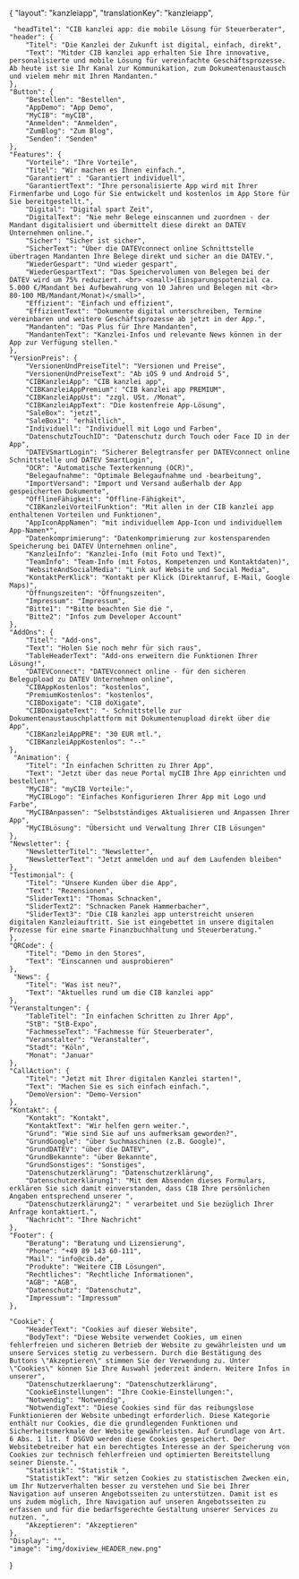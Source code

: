 {
    "layout": "kanzleiapp",
	"translationKey": "kanzleiapp",

     "headTitel": "CIB kanzlei app: die mobile Lösung für Steuerberater", 
    "header": {
        "Titel": "Die Kanzlei der Zukunft ist digital, einfach, direkt",
        "Text": "Mitder CIB kanzlei app erhalten Sie Ihre innovative, personalisierte und mobile Lösung für vereinfachte Geschäftsprozesse. Ab heute ist sie Ihr Kanal zur Kommunikation, zum Dokumentenaustausch und vielem mehr mit Ihren Mandanten."
    },
    "Button": {
        "Bestellen": "Bestellen",
        "AppDemo": "App Demo",
        "MyCIB": "myCIB",
        "Anmelden": "Anmelden",
        "ZumBlog": "Zum Blog",
        "Senden": "Senden"
    },
    "Features": {
        "Vorteile": "Ihre Vorteile",
        "Titel": "Wir machen es Ihnen einfach.",
        "Garantiert" : "Garantiert individuell",
        "GarantiertText": "Ihre personalisierte App wird mit Ihrer Firmenfarbe und Logo für Sie entwickelt und kostenlos im App Store für Sie bereitgestellt.",
        "Digital": "Digital spart Zeit",
        "DigitalText": "Nie mehr Belege einscannen und zuordnen - der Mandant digitalisiert und übermittelt diese direkt an DATEV Unternehmen online.",
        "Sicher": "Sicher ist sicher",
        "SicherText": "Über die DATEVconnect online Schnittstelle übertragen Mandanten Ihre Belege direkt und sicher an die DATEV.",
        "WiederGespart": "Und wieder gespart",
        "WiederGespartText": "Das Speichervolumen von Belegen bei der DATEV wird um 75% reduziert. <br> <small>(Einsparungspotenzial ca. 5.000 €/Mandant bei Aufbewahrung von 10 Jahren und Belegen mit <br> 80-100 MB/Mandant/Monat)</small>",
        "Effizient": "Einfach und effizient",
        "EffizientText": "Dokumente digital unterschreiben, Termine vereinbaren und weitere Geschäftsprozesse ab jetzt in der App.",
        "Mandanten": "Das Plus für Ihre Mandanten",
        "MandantenText": "Kanzlei-Infos und relevante News können in der App zur Verfügung stellen."
    },
    "VersionPreis": {
        "VersionenUndPreiseTitel": "Versionen und Preise",
        "VersionenUndPreiseText": "Ab iOS 9 und Android 5",
        "CIBKanzleiApp": "CIB kanzlei app",
        "CIBKanzleiAppPremium": "CIB kanzlei app PREMIUM",
        "CIBKanzleiAppUst": "zzgl. USt. /Monat",
        "CIBKanzleiAppText": "Die kostenfreie App-Lösung",
        "SaleBox": "jetzt",
        "SaleBox1": "erhältlich",
        "Individuell": "Individuell mit Logo und Farben",
        "DatenschutzTouchID": "Datenschutz durch Touch oder Face ID in der App",
        "DATEVSmartLogin": "Sicherer Belegtransfer per DATEVconnect online Schnittstelle und DATEV SmartLogin",
        "OCR": "Automatische Texterkennung (OCR)",
        "Belegaufnahme": "Optimale Belegaufnahme und -bearbeitung",
        "ImportVersand": "Import und Versand außerhalb der App gespeicherten Dokumente",
        "OfflineFähigkeit": "Offline-Fähigkeit",
        "CIBKanzleiVorteilFunktion": "Mit allen in der CIB kanzlei app enthaltenen Vorteilen und Funktionen",
        "AppIconAppNamen": "mit individuellem App-Icon und individuellem App-Namen*",
        "Datenkomprimierung": "Datenkomprimierung zur kostensparenden Speicherung bei DATEV Unternehmen online",
        "KanzleiInfo": "Kanzlei-Info (mit Foto und Text)",
        "TeamInfo": "Team-Info (mit Fotos, Kompetenzen und Kontaktdaten)",
        "WebsiteAndSocialMedia": "Link auf Website und Social Media",
        "KontaktPerKlick": "Kontakt per Klick (Direktanruf, E-Mail, Google Maps)",
        "Öffnungszeiten": "Öffnungszeiten",
        "Impressum": "Impressum",
        "Bitte1": "*Bitte beachten Sie die ",
        "Bitte2": "Infos zum Developer Account"
    },
    "AddOns": {
        "Titel": "Add-ons",
        "Text": "Holen Sie noch mehr für sich raus",
        "TableHeaderText": "Add-ons erweitern die Funktionen Ihrer Lösung!",
        "DATEVConnect": "DATEVconnect online - für den sicheren Belegupload zu DATEV Unternehmen online",
        "CIBAppKostenlos": "kostenlos",
        "PremiumKostenlos": "kostenlos",
        "CIBDoxigate": "CIB doXigate",
        "CIBDoxigateText": "- Schnittstelle zur Dokumentenaustauschplattform mit Dokumentenupload direkt über die App",
        "CIBKanzleiAppPRE": "30 EUR mtl.",
        "CIBKanzleiAppKostenlos": "--"
    },
     "Animation": {
        "Titel": "In einfachen Schritten zu Ihrer App",
        "Text": "Jetzt über das neue Portal myCIB Ihre App einrichten und bestellen!",
        "MyCIB": "myCIB Vorteile:",
        "MyCIBLogo": "Einfaches Konfigurieren Ihrer App mit Logo und Farbe",
        "MyCIBAnpassen": "Selbstständiges Aktualisieren und Anpassen Ihrer App",
        "MyCIBLösung": "Übersicht und Verwaltung Ihrer CIB Lösungen"
    },
    "Newsletter": {
        "NewsletterTitel": "Newsletter",
        "NewsletterText": "Jetzt anmelden und auf dem Laufenden bleiben"
    },
    "Testimonial": {
        "Titel": "Unsere Kunden über die App",
        "Text": "Rezensionen",
        "SliderText1": "Thomas Schnacken",
        "SliderText2": "Schnacken Panek Hammerbacher",
        "SliderText3": "Die CIB kanzlei app unterstreicht unseren digitalen Kanzleiauftritt. Sie ist eingebettet in unsere digitalen Prozesse für eine smarte Finanzbuchhaltung und Steuerberatung."
    },
    "QRCode": {
        "Titel": "Demo in den Stores",
        "Text": "Einscannen und ausprobieren"
    },
     "News": {
        "Titel": "Was ist neu?",
        "Text": "Aktuelles rund um die CIB kanzlei app"
    },
    "Veranstaltungen": {
        "TableTitel": "In einfachen Schritten zu Ihrer App",
        "StB": "StB-Expo",
        "FachmesseText": "Fachmesse für Steuerberater",
        "Veranstalter": "Veranstalter",
        "Stadt": "Köln",
        "Monat": "Januar"
    },
    "CallAction": {
        "Titel": "Jetzt mit Ihrer digitalen Kanzlei starten!",
        "Text": "Machen Sie es sich einfach einfach.",
        "DemoVersion": "Demo-Version"
    },
    "Kontakt": {
        "Kontakt": "Kontakt",
        "KontaktText": "Wir helfen gern weiter.",
        "Grund": "Wie sind Sie auf uns aufmerksam geworden?",
        "GrundGoogle": "über Suchmaschinen (z.B. Google)",
        "GrundDATEV": "über die DATEV",
        "GrundBekannte": "über Bekannte",
        "GrundSonstiges": "Sonstiges",
        "Datenschutzerklärung": "Datenschutzerklärung",
        "Datenschutzerklärung1": "Mit dem Absenden dieses Formulars, erklären Sie sich damit einverstanden, dass CIB Ihre persönlichen Angaben entsprechend unserer ",
        "Datenschutzerklärung2": " verarbeitet und Sie bezüglich Ihrer Anfrage kontaktiert.",
        "Nachricht": "Ihre Nachricht"
    },
    "Footer": {
        "Beratung": "Beratung und Lizensierung",
        "Phone": "+49 89 143 60-111",
        "Mail": "info@cib.de",
        "Produkte": "Weitere CIB Lösungen",
        "Rechtliches": "Rechtliche Informationen",
        "AGB": "AGB",
        "Datenschutz": "Datenschutz",
        "Impressum": "Impressum"  
    },

    "Cookie": {
        "HeaderText": "Cookies auf dieser Website",
        "BodyText": "Diese Website verwendet Cookies, um einen fehlerfreien und sicheren Betrieb der Website zu gewährleisten und um unsere Services stetig zu verbessern. Durch die Bestätigung des Buttons \"Akzeptieren\" stimmen Sie der Verwendung zu. Unter \"Cookies\" können Sie Ihre Auswahl jederzeit ändern. Weitere Infos in unserer",
        "Datenschutzerklaerung": "Datenschutzerklärung",
        "CookieEinstellungen": "Ihre Cookie-Einstellungen:",
        "Notwendig": "Notwendig",
        "NotwendigText": "Diese Cookies sind für das reibungslose Funktionieren der Website unbedingt erforderlich. Diese Kategorie enthält nur Cookies, die die grundlegenden Funktionen und Sicherheitsmerkmale der Website gewährleisten. Auf Grundlage von Art. 6 Abs. 1 lit. f DSGVO werden diese Cookies gespeichert. Der Websitebetreiber hat ein berechtigtes Interesse an der Speicherung von Cookies zur technisch fehlerfreien und optimierten Bereitstellung seiner Dienste.",
        "Statistik": "Statistik ",
        "StatistikText": "Wir setzen Cookies zu statistischen Zwecken ein, um Ihr Nutzerverhalten besser zu verstehen und Sie bei Ihrer Navigation auf unseren Angebotsseiten zu unterstützen. Damit ist es uns zudem möglich, Ihre Navigation auf unseren Angebotsseiten zu erfassen und für die bedarfsgerechte Gestaltung unserer Services zu nutzen. ",
        "Akzeptieren": "Akzeptieren"
    },
    "Display": "",
    "image": "img/doxiview_HEADER_new.png"
}
